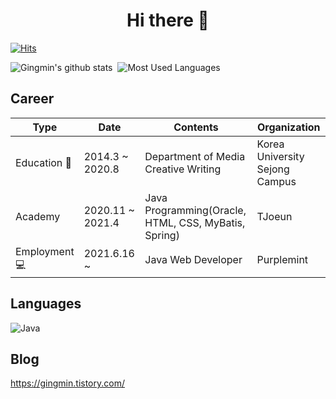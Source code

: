 ### <h1 align="center"> Hi there 👋 </h1>

[![Hits](https://hits.seeyoufarm.com/api/count/incr/badge.svg?url=https%3A%2F%2Fgithub.com%2FGingmin%2FGingmin)](https://hits.seeyoufarm.com) 

![Gingmin's github stats](https://github-readme-stats.vercel.app/api?username=Gingmin&show_icons=true)&nbsp;&nbsp;![Most Used Languages](https://github-readme-stats.vercel.app/api/top-langs/?username=Gingmin&langs_count=3)
  
## Career
| Type              | Date             | Contents                                             | Organization                   |
|-------------------|------------------|------------------------------------------------------|--------------------------------|
| Education 🏫      | 2014.3 ~ 2020.8  | Department of Media Creative Writing                 | Korea University Sejong Campus |
| Academy           | 2020.11 ~ 2021.4 | Java Programming(Oracle, HTML, CSS, MyBatis, Spring) | TJoeun                         |
| Employment 💻 | 2021.6.16 ~      | Java Web Developer                                   | Purplemint                     |

## Languages
![Java](https://img.shields.io/badge/java-007396?style=flat-square&logo=Java&logoColor=white)

## Blog
<https://gingmin.tistory.com/>
